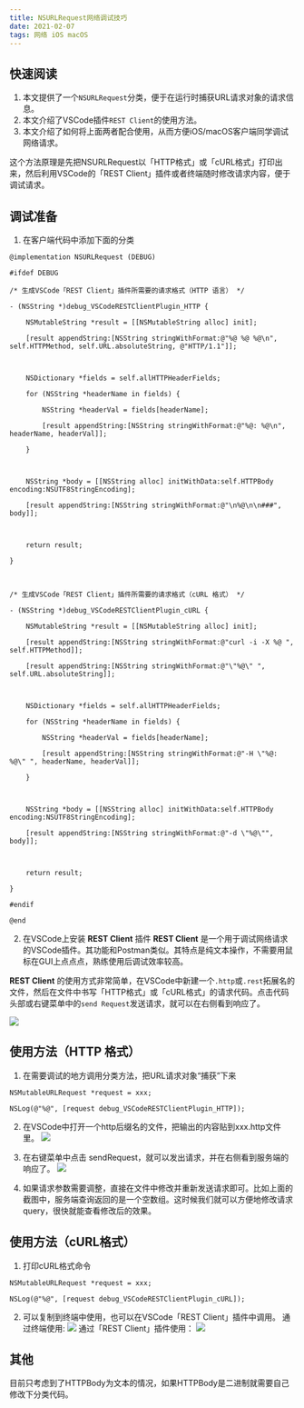 ```yaml
---
title: NSURLRequest网络调试技巧
date: 2021-02-07
tags: 网络 iOS macOS
---
```


## 快速阅读
1. 本文提供了一个`NSURLRequest`分类，便于在运行时捕获URL请求对象的请求信息。
2. 本文介绍了VSCode插件`REST Client`的使用方法。
3. 本文介绍了如何将上面两者配合使用，从而方便iOS/macOS客户端同学调试网络请求。

这个方法原理是先把NSURLRequest以「HTTP格式」或「cURL格式」打印出来，然后利用VSCode的「REST Client」插件或者终端随时修改请求内容，便于调试请求。

## 调试准备

1.  在客户端代码中添加下面的分类

```
@implementation NSURLRequest (DEBUG)

#ifdef DEBUG

/* 生成VSCode「REST Client」插件所需要的请求格式（HTTP 语言） */

- (NSString *)debug_VSCodeRESTClientPlugin_HTTP {

    NSMutableString *result = [[NSMutableString alloc] init];

    [result appendString:[NSString stringWithFormat:@"%@ %@ %@\n", self.HTTPMethod, self.URL.absoluteString, @"HTTP/1.1"]];

    

    NSDictionary *fields = self.allHTTPHeaderFields;

    for (NSString *headerName in fields) {

        NSString *headerVal = fields[headerName];

        [result appendString:[NSString stringWithFormat:@"%@: %@\n", headerName, headerVal]];

    }

        

    NSString *body = [[NSString alloc] initWithData:self.HTTPBody encoding:NSUTF8StringEncoding];

    [result appendString:[NSString stringWithFormat:@"\n%@\n\n###", body]];

    

    return result;

}



/* 生成VSCode「REST Client」插件所需要的请求格式（cURL 格式） */

- (NSString *)debug_VSCodeRESTClientPlugin_cURL {

    NSMutableString *result = [[NSMutableString alloc] init];

    [result appendString:[NSString stringWithFormat:@"curl -i -X %@ ", self.HTTPMethod]];

    [result appendString:[NSString stringWithFormat:@"\"%@\" ", self.URL.absoluteString]];

    

    NSDictionary *fields = self.allHTTPHeaderFields;

    for (NSString *headerName in fields) {

        NSString *headerVal = fields[headerName];

        [result appendString:[NSString stringWithFormat:@"-H \"%@: %@\" ", headerName, headerVal]];

    }

        

    NSString *body = [[NSString alloc] initWithData:self.HTTPBody encoding:NSUTF8StringEncoding];

    [result appendString:[NSString stringWithFormat:@"-d \"%@\"", body]];

    

    return result;

}

#endif

@end
```

2.  在VSCode上安装 **REST Client** 插件
**REST Client** 是一个用于调试网络请求的VSCode插件。其功能和Postman类似。其特点是纯文本操作，不需要用鼠标在GUI上点点点，熟练使用后调试效率较高。

**REST Client** 的使用方式非常简单，在VSCode中新建一个`.http`或`.rest`拓展名的文件，然后在文件中书写「HTTP格式」或「cURL格式」的请求代码。点击代码头部或右键菜单中的`send Request`发送请求，就可以在右侧看到响应了。

![](https://raw.githubusercontent.com/Huachao/vscode-restclient/master/images/response.gif)


## 使用方法（HTTP 格式）

1.  在需要调试的地方调用分类方法，把URL请求对象“捕获”下来

```
NSMutableURLRequest *request = xxx;

NSLog(@"%@", [request debug_VSCodeRESTClientPlugin_HTTP]);
```

2.  在VSCode中打开一个http后缀名的文件，把输出的内容贴到xxx.http文件里。
![](https://cdn.zlrs.site/mweb/2021/07/28/16274650141059.jpg)

3.  在右键菜单中点击 sendRequest，就可以发出请求，并在右侧看到服务端的响应了。
![](https://cdn.zlrs.site/mweb/2021/07/28/16274650346776.jpg)

4.  如果请求参数需要调整，直接在文件中修改并重新发送请求即可。比如上面的截图中，服务端查询返回的是一个空数组。这时候我们就可以方便地修改请求query，很快就能查看修改后的效果。

## 使用方法（cURL格式）

1.  打印cURL格式命令

```
NSMutableURLRequest *request = xxx;

NSLog(@"%@", [request debug_VSCodeRESTClientPlugin_cURL]);
```

2.  可以复制到终端中使用，也可以在VSCode「REST Client」插件中调用。
通过终端使用:
![](https://cdn.zlrs.site/mweb/2021/07/28/16274650482513.jpg)
通过「REST Client」插件使用：
![](https://cdn.zlrs.site/mweb/2021/07/28/16274650604452.jpg)

## 其他

目前只考虑到了HTTPBody为文本的情况，如果HTTPBody是二进制就需要自己修改下分类代码。

